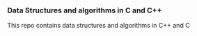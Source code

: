### Data Structures and algorithms in C and C++

This repo contains data structures and algorithms in C++ and C

